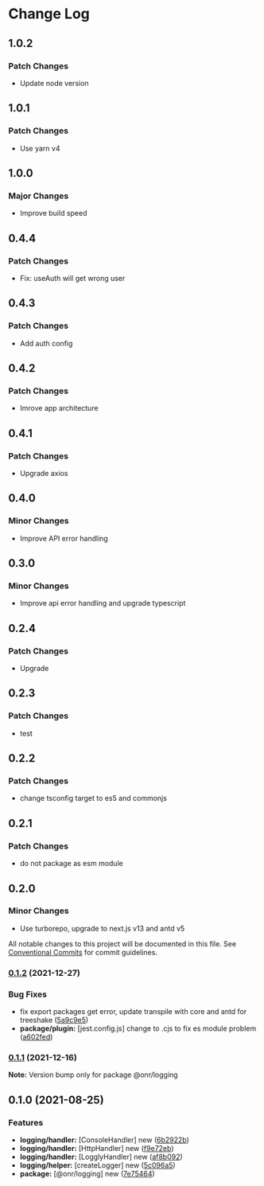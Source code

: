 # Change Log

## 1.0.2

### Patch Changes

- Update node version

## 1.0.1

### Patch Changes

- Use yarn v4

## 1.0.0

### Major Changes

- Improve build speed

## 0.4.4

### Patch Changes

- Fix: useAuth will get wrong user

## 0.4.3

### Patch Changes

- Add auth config

## 0.4.2

### Patch Changes

- Imrove app architecture

## 0.4.1

### Patch Changes

- Upgrade axios

## 0.4.0

### Minor Changes

- Improve API error handling

## 0.3.0

### Minor Changes

- Improve api error handling and upgrade typescript

## 0.2.4

### Patch Changes

- Upgrade

## 0.2.3

### Patch Changes

- test

## 0.2.2

### Patch Changes

- change tsconfig target to es5 and commonjs

## 0.2.1

### Patch Changes

- do not package as esm module

## 0.2.0

### Minor Changes

- Use turborepo, upgrade to next.js v13 and antd v5

All notable changes to this project will be documented in this file.
See [Conventional Commits](https://conventionalcommits.org) for commit guidelines.

### [0.1.2](https://github.com/OnrampLab/onr-react-ui/compare/@onr/logging@0.1.1...@onr/logging@0.1.2) (2021-12-27)

### Bug Fixes

- fix export packages get error, update transpile with core and antd for treeshake ([5a9c9e5](https://github.com/OnrampLab/onr-react-ui/commit/5a9c9e5d2bce31ab8d53c0cacac731d2623ca7d2))
- **package/plugin:** [jest.config.js] change to .cjs to fix es module problem ([a602fed](https://github.com/OnrampLab/onr-react-ui/commit/a602fedf27e17c375a350dca520dafc721e8aa6e))

### [0.1.1](https://github.com/OnrampLab/onr-react-ui/compare/@onr/logging@0.1.0...@onr/logging@0.1.1) (2021-12-16)

**Note:** Version bump only for package @onr/logging

## 0.1.0 (2021-08-25)

### Features

- **logging/handler:** [ConsoleHandler] new ([6b2922b](https://github.com/OnrampLab/onr-react-ui/commit/6b2922b3097a602a6acb221e1c70813779a4a061))
- **logging/handler:** [HttpHandler] new ([f9e72eb](https://github.com/OnrampLab/onr-react-ui/commit/f9e72eba6439ef9f2a7a0f1e5f0bbe30ca6d080b))
- **logging/handler:** [LogglyHandler] new ([af8b092](https://github.com/OnrampLab/onr-react-ui/commit/af8b0923525ed6479c0db5c3dead3d8525b32c57))
- **logging/helper:** [createLogger] new ([5c096a5](https://github.com/OnrampLab/onr-react-ui/commit/5c096a5c5ce602b429730dc6d0b88de0a2ce9fd9))
- **package:** [@onr/logging] new ([7e75464](https://github.com/OnrampLab/onr-react-ui/commit/7e7546419cd24c03254526ffd49710e381a9ff86))
